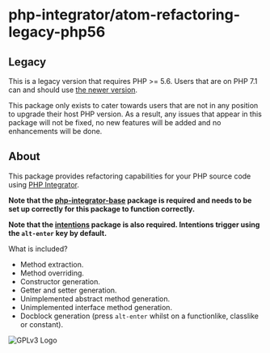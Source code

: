 # php-integrator/atom-refactoring-legacy-php56
## Legacy
This is a legacy version that requires PHP >= 5.6. Users that are on PHP 7.1 can and should use [the newer version](https://github.com/php-integrator/atom-base).

This package only exists to cater towards users that are not in any position to upgrade their host PHP version. As a result, any issues that appear in this package will not be fixed, no new features will be added and no enhancements will be done.

## About
This package provides refactoring capabilities for your PHP source code using [PHP Integrator](https://github.com/php-integrator/atom-base).

**Note that the [php-integrator-base](https://github.com/php-integrator/atom-base-legacy-php56) package is required and needs to be set up correctly for this package to function correctly.**

**Note that the [intentions](https://github.com/steelbrain/intentions) package is also required. Intentions trigger using the `alt-enter` key by default.**

What is included?
  * Method extraction.
  * Method overriding.
  * Constructor generation.
  * Getter and setter generation.
  * Unimplemented abstract method generation.
  * Unimplemented interface method generation.
  * Docblock generation (press `alt-enter` whilst on a functionlike, classlike or constant).

![GPLv3 Logo](http://gplv3.fsf.org/gplv3-127x51.png)
